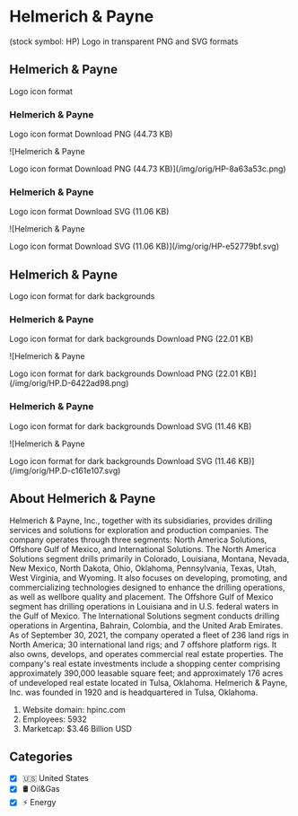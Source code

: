 # Helmerich & Payne

 (stock symbol: HP) Logo in transparent PNG and SVG formats

## Helmerich & Payne

 Logo icon format

### Helmerich & Payne

 Logo icon format Download PNG (44.73 KB)

![Helmerich & Payne

 Logo icon format Download PNG (44.73 KB)](/img/orig/HP-8a63a53c.png)

### Helmerich & Payne

 Logo icon format Download SVG (11.06 KB)

![Helmerich & Payne

 Logo icon format Download SVG (11.06 KB)](/img/orig/HP-e52779bf.svg)

## Helmerich & Payne

 Logo icon format for dark backgrounds

### Helmerich & Payne

 Logo icon format for dark backgrounds Download PNG (22.01 KB)

![Helmerich & Payne

 Logo icon format for dark backgrounds Download PNG (22.01 KB)](/img/orig/HP.D-6422ad98.png)

### Helmerich & Payne

 Logo icon format for dark backgrounds Download SVG (11.46 KB)

![Helmerich & Payne

 Logo icon format for dark backgrounds Download SVG (11.46 KB)](/img/orig/HP.D-c161e107.svg)

## About Helmerich & Payne



Helmerich & Payne, Inc., together with its subsidiaries, provides drilling services and solutions for exploration and production companies. The company operates through three segments: North America Solutions, Offshore Gulf of Mexico, and International Solutions. The North America Solutions segment drills primarily in Colorado, Louisiana, Montana, Nevada, New Mexico, North Dakota, Ohio, Oklahoma, Pennsylvania, Texas, Utah, West Virginia, and Wyoming. It also focuses on developing, promoting, and commercializing technologies designed to enhance the drilling operations, as well as wellbore quality and placement. The Offshore Gulf of Mexico segment has drilling operations in Louisiana and in U.S. federal waters in the Gulf of Mexico. The International Solutions segment conducts drilling operations in Argentina, Bahrain, Colombia, and the United Arab Emirates. As of September 30, 2021, the company operated a fleet of 236 land rigs in North America; 30 international land rigs; and 7 offshore platform rigs. It also owns, develops, and operates commercial real estate properties. The company's real estate investments include a shopping center comprising approximately 390,000 leasable square feet; and approximately 176 acres of undeveloped real estate located in Tulsa, Oklahoma. Helmerich & Payne, Inc. was founded in 1920 and is headquartered in Tulsa, Oklahoma.

1. Website domain: hpinc.com
2. Employees: 5932
3. Marketcap: $3.46 Billion USD


## Categories
- [x] 🇺🇸 United States
- [x] 🛢 Oil&Gas
- [x] ⚡ Energy
